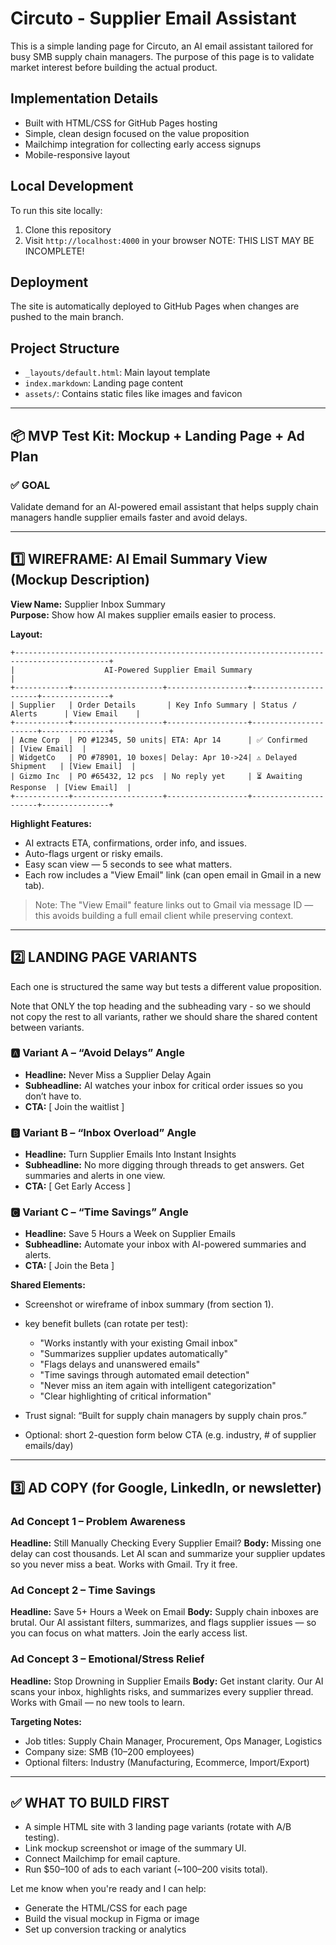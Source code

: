 # Circuto - Supplier Email Assistant

This is a simple landing page for Circuto, an AI email assistant tailored for busy SMB supply chain managers. The purpose of this page is to validate market interest before building the actual product.

## Implementation Details

- Built with HTML/CSS for GitHub Pages hosting
- Simple, clean design focused on the value proposition
- Mailchimp integration for collecting early access signups
- Mobile-responsive layout

## Local Development

To run this site locally:

1. Clone this repository
2. Visit `http://localhost:4000` in your browser
NOTE: THIS LIST MAY BE INCOMPLETE!

## Deployment

The site is automatically deployed to GitHub Pages when changes are pushed to the main branch.

## Project Structure

- `_layouts/default.html`: Main layout template
- `index.markdown`: Landing page content
- `assets/`: Contains static files like images and favicon

---

## 📦 MVP Test Kit: Mockup + Landing Page + Ad Plan

### ✅ GOAL

Validate demand for an AI-powered email assistant that helps supply chain managers handle supplier emails faster and avoid delays.

---

## 1️⃣ WIREFRAME: AI Email Summary View (Mockup Description)

**View Name:** Supplier Inbox Summary\
**Purpose:** Show how AI makes supplier emails easier to process.

**Layout:**
```
+-------------------------------------------------------------------------------------------+
|                    AI-Powered Supplier Email Summary                                     |
+------------+--------------------+------------------+----------------------+---------------+
| Supplier   | Order Details       | Key Info Summary | Status / Alerts      | View Email    |
+------------+--------------------+------------------+----------------------+---------------+
| Acme Corp  | PO #12345, 50 units| ETA: Apr 14      | ✅ Confirmed          | [View Email]  |
| WidgetCo   | PO #78901, 10 boxes| Delay: Apr 10->24| ⚠️ Delayed Shipment   | [View Email]  |
| Gizmo Inc  | PO #65432, 12 pcs  | No reply yet     | ⏳ Awaiting Response  | [View Email]  |
+------------+--------------------+------------------+----------------------+---------------+
```

**Highlight Features:**

- AI extracts ETA, confirmations, order info, and issues.
- Auto-flags urgent or risky emails.
- Easy scan view — 5 seconds to see what matters.
- Each row includes a "View Email" link (can open email in Gmail in a new tab).

> Note: The "View Email" feature links out to Gmail via message ID — this avoids building a full email client while preserving context.

---

## 2️⃣ LANDING PAGE VARIANTS

Each one is structured the same way but tests a different value proposition.

Note that ONLY the top heading and the subheading vary - so we should not copy the rest to all variants, rather we should share the shared content between variants.

### 🅰️ Variant A – **“Avoid Delays” Angle**

- **Headline:** Never Miss a Supplier Delay Again
- **Subheadline:** AI watches your inbox for critical order issues so you don’t have to.
- **CTA:** [ Join the waitlist ]

### 🅱️ Variant B – **“Inbox Overload” Angle**

- **Headline:** Turn Supplier Emails Into Instant Insights
- **Subheadline:** No more digging through threads to get answers. Get summaries and alerts in one view.
- **CTA:** [ Get Early Access ]

### 🅲️ Variant C – **“Time Savings” Angle**

- **Headline:** Save 5 Hours a Week on Supplier Emails
- **Subheadline:** Automate your inbox with AI-powered summaries and alerts.
- **CTA:** [ Join the Beta ]

**Shared Elements:**

- Screenshot or wireframe of inbox summary (from section 1).
- key benefit bullets (can rotate per test):
  - "Works instantly with your existing Gmail inbox"
  - "Summarizes supplier updates automatically"
  - "Flags delays and unanswered emails"
  - "Time savings through automated email detection"
  - "Never miss an item again with intelligent categorization"
  - "Clear highlighting of critical information"

- Trust signal: “Built for supply chain managers by supply chain pros.”
- Optional: short 2-question form below CTA (e.g. industry, # of supplier emails/day)


---

## 3️⃣ AD COPY (for Google, LinkedIn, or newsletter)

### Ad Concept 1 – Problem Awareness

**Headline:** Still Manually Checking Every Supplier Email?
**Body:** Missing one delay can cost thousands. Let AI scan and summarize your supplier updates so you never miss a beat. Works with Gmail. Try it free.

### Ad Concept 2 – Time Savings

**Headline:** Save 5+ Hours a Week on Email
**Body:** Supply chain inboxes are brutal. Our AI assistant filters, summarizes, and flags supplier issues — so you can focus on what matters. Join the early access list.

### Ad Concept 3 – Emotional/Stress Relief

**Headline:** Stop Drowning in Supplier Emails
**Body:** Get instant clarity. Our AI scans your inbox, highlights risks, and summarizes every supplier thread. Works with Gmail — no new tools to learn.

**Targeting Notes:**

- Job titles: Supply Chain Manager, Procurement, Ops Manager, Logistics
- Company size: SMB (10–200 employees)
- Optional filters: Industry (Manufacturing, Ecommerce, Import/Export)

---

## ✅ WHAT TO BUILD FIRST

- A simple HTML site with 3 landing page variants (rotate with A/B testing).
- Link mockup screenshot or image of the summary UI.
- Connect Mailchimp for email capture.
- Run $50–100 of ads to each variant (~100–200 visits total).

Let me know when you're ready and I can help:

- Generate the HTML/CSS for each page
- Build the visual mockup in Figma or image
- Set up conversion tracking or analytics


